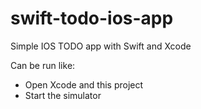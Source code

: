 # swift-todo-ios-app

Simple IOS TODO app with Swift and Xcode

Can be run like:
* Open Xcode and this project
* Start the simulator
